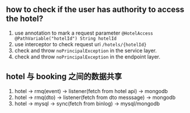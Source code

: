 ## how to check if the user has authority to access the hotel?
1. use annotation to mark a request parameter `@HotelAccess @PathVariable("hotelId") String hotelId`
2. use interceptor to check request uri `/hotels/{hotelId}`
3. check and throw `noPrincipalException` in the service layer.
4. check and throw `noPrincipalException` in the endpoint layer.


## hotel 与 booking 之间的数据共享
1. hotel -> rmq(event) -> listener(fetch from hotel api) -> mongodb
2. hotel -> rmq(dto) -> listener(fetch from dto messsage) -> mongodb
3. hotel -> mysql -> sync(fetch from binlog) -> mysql/mongodb
